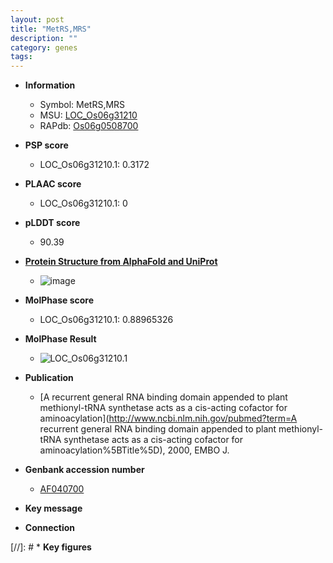 ```yaml
---
layout: post
title: "MetRS,MRS"
description: ""
category: genes
tags: 
---
```


* **Information**  
    + Symbol: MetRS,MRS  
    + MSU: [LOC_Os06g31210](http://rice.plantbiology.msu.edu/cgi-bin/ORF_infopage.cgi?orf=LOC_Os06g31210)  
    + RAPdb: [Os06g0508700](http://rapdb.dna.affrc.go.jp/viewer/gbrowse_details/irgsp1?name=Os06g0508700)  

* **PSP score**  
    + LOC_Os06g31210.1: 0.3172 

* **PLAAC score**  
    + LOC_Os06g31210.1: 0 

* **pLDDT score**
    + 90.39

* **[Protein Structure from AlphaFold and UniProt](https://www.uniprot.org/uniprotkb/Q9ZTS1/entry#structure)**
    + ![image](https://ricepsp.github.io/images/Q9/AF-Q9ZTS1-F1.png)

* **MolPhase score**
    + LOC_Os06g31210.1: 0.88965326

* **MolPhase Result**
    + ![LOC_Os06g31210.1](https://304243504.github.io/Pictures/LOC_Os06g/LOC_Os06g31210.1.png)

* **Publication**  
    + [A recurrent general RNA binding domain appended to plant methionyl-tRNA synthetase acts as a cis-acting cofactor for aminoacylation](http://www.ncbi.nlm.nih.gov/pubmed?term=A recurrent general RNA binding domain appended to plant methionyl-tRNA synthetase acts as a cis-acting cofactor for aminoacylation%5BTitle%5D), 2000, EMBO J.

* **Genbank accession number**  
    + [AF040700](http://www.ncbi.nlm.nih.gov/nuccore/AF040700)

* **Key message**  

* **Connection**  

[//]: # * **Key figures**  


